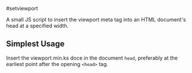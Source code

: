 #setviewport

A small JS script to insert the viewport meta tag into an HTML document's head at a specified width.

## Simplest Usage

Insert the viewport.min.ks doce in the document `head`, preferably at the earliest point after the opening `<head>` tag.
